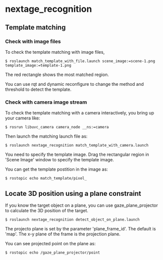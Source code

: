 # nextage_recognition

## Template matching 

### Check with image files

To check the template matching with image files, 

```
$ roslaunch match_template_with_file.launch scene_image:=scene-1.png template_image:=template-1.png
```

The red rectangle shows the most matched region.

You can use rqt and dynamic reconfigure to change the method and
threshold to detect the template.

### Check with camera image stream

To check the template matching with a camera interactively, 
you bring up your camera like:

```
$ rosrun libuvc_camera camera_node __ns:=camera
```

Then launch the matching launch file as:

```
$ roslaunch nextage_recognition match_template_with_camera.launch
```

You need to specify the template image. Drag the rectangular region in 'Scene Image' window to specify the template image.

You can get the template postition in the image as:
```
$ rostopic echo match_template/pixel_
```

## Locate 3D position using a plane constraint

If you know the target object on a plane, you can use
gaze_plane_projector to calculate the 3D position of the target.

```
$ roslaunch nextage_recognition detect_object_on_plane.launch
```

The projecto plane is set by the parameter 'plane_frame_id'. The default is 'map'. The x-y plane of the frame is the projection plane.

You can see projected point on the plane as:

```
$ rostopic echo /gaze_plane_projector/point
```
